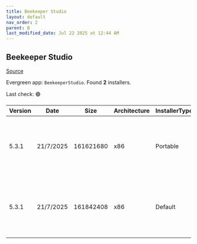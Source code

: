 ```yaml
---
title: Beekeeper Studio
layout: default
nav_order: 2
parent: B
last_modified_date: Jul 22 2025 at 12:44 AM
---
```


## Beekeeper Studio

[Source](https://www.beekeeperstudio.io/)

Evergreen app: `BeekeeperStudio`. Found **2** installers.

Last check: 🟢

| Version | Date      | Size      | Architecture | InstallerType | Type | URI                                                                                                                                                                                                                                    |
| ------- | --------- | --------- | ------------ | ------------- | ---- | -------------------------------------------------------------------------------------------------------------------------------------------------------------------------------------------------------------------------------------- |
| 5.3.1   | 21/7/2025 | 161621680 | x86          | Portable      | exe  | [https://github.com/beekeeper-studio/beekeeper-studio/releases/download/v5.3.1/Beekeeper-Studio-5.3.1-portable.exe](https://github.com/beekeeper-studio/beekeeper-studio/releases/download/v5.3.1/Beekeeper-Studio-5.3.1-portable.exe) |
| 5.3.1   | 21/7/2025 | 161842408 | x86          | Default       | exe  | [https://github.com/beekeeper-studio/beekeeper-studio/releases/download/v5.3.1/Beekeeper-Studio-Setup-5.3.1.exe](https://github.com/beekeeper-studio/beekeeper-studio/releases/download/v5.3.1/Beekeeper-Studio-Setup-5.3.1.exe)       |
